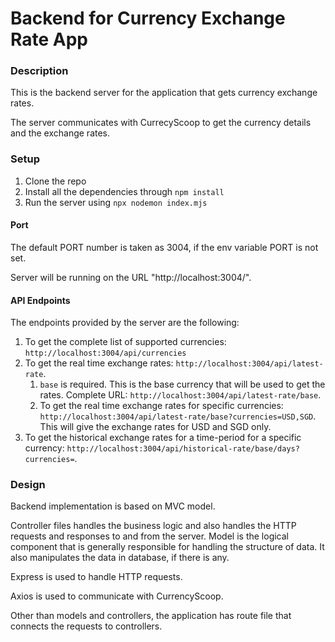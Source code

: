 # Backend for Currency Exchange Rate App

### Description

This is the backend server for the application that gets currency exchange rates.

The server communicates with CurrecyScoop to get the currency details and the exchange rates.

### Setup

1. Clone the repo
2. Install all the dependencies through `npm install`
3. Run the server using `npx nodemon index.mjs`

#### Port

The default PORT number is taken as 3004, if the env variable PORT is not set.

Server will be running on the URL "http://localhost:3004/".

#### API Endpoints

The endpoints provided by the server are the following:

1. To get the complete list of supported currencies: `http://localhost:3004/api/currencies`
2. To get the real time exchange rates: `http://localhost:3004/api/latest-rate`.
   1. `base` is required. This is the base currency that will be used to get the rates. Complete URL: `http://localhost:3004/api/latest-rate/base`.
   2. To get the real time exchange rates for specific currencies: `http://localhost:3004/api/latest-rate/base?currencies=USD,SGD`. This will give the exchange rates for USD and SGD only.
3. To get the historical exchange rates for a time-period for a specific currency: `http://localhost:3004/api/historical-rate/base/days?currencies=`.

### Design

Backend implementation is based on MVC model.

Controller files handles the business logic and also handles the HTTP requests and responses to and from the server. Model is the logical component that is generally responsible for handling the structure of data. It also manipulates the data in database, if there is any.

Express is used to handle HTTP requests.

Axios is used to communicate with CurrencyScoop.

Other than models and controllers, the application has route file that connects the requests to controllers.
